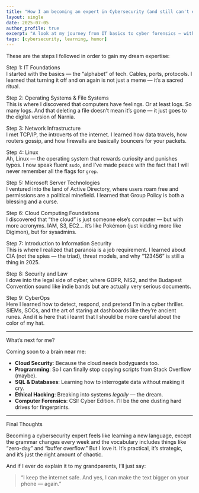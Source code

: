 ```yaml
---
title: "How I am becoming an expert in Cybersecurity (and still can't explain it to my grandparents)"
layout: single
date: 2025-07-05
author_profile: true
excerpt: "A look at my journey from IT basics to cyber forensics — with a few firewalls, Linux commands, and legal exam stress along the way."
tags: [cybersecurity, learning, humor]
---
```


These are the steps I followed in order to gain my dream expertise:

Step 1: IT Foundations  
I started with the basics — the “alphabet” of tech. Cables, ports, protocols. I learned that turning it off and on again is not just a meme — it’s a sacred ritual.

Step 2: Operating Systems & File Systems  
This is where I discovered that computers have feelings. Or at least logs. So many logs. And that deleting a file doesn’t mean it’s gone — it just goes to the digital version of Narnia.

Step 3: Network Infrastructure  
I met TCP/IP, the introverts of the internet. I learned how data travels, how routers gossip, and how firewalls are basically bouncers for your packets.

Step 4: Linux  
Ah, Linux — the operating system that rewards curiosity and punishes typos. I now speak fluent `sudo`, and I’ve made peace with the fact that I will never remember all the flags for `grep`.

Step 5: Microsoft Server Technologies  
I ventured into the land of Active Directory, where users roam free and permissions are a political minefield. I learned that Group Policy is both a blessing and a curse.

Step 6: Cloud Computing Foundations  
I discovered that “the cloud” is just someone else’s computer — but with more acronyms. IAM, S3, EC2… it’s like Pokémon (just kidding more like Digimon), but for sysadmins.

Step 7: Introduction to Information Security  
This is where I realized that paranoia is a job requirement. I learned about CIA (not the spies — the triad), threat models, and why “123456” is still a thing in 2025.

Step 8: Security and Law  
I dove into the legal side of cyber, where GDPR, NIS2, and the Budapest Convention sound like indie bands but are actually very serious documents.

Step 9: CyberOps  
Here I learned how to detect, respond, and pretend I’m in a cyber thriller. SIEMs, SOCs, and the art of staring at dashboards like they’re ancient runes. And it is here that i learnt that I should be more careful about the color of my hat. 

---

What’s next for me?

Coming soon to a brain near me:
- **Cloud Security**: Because the cloud needs bodyguards too.
- **Programming**: So I can finally stop copying scripts from Stack Overflow (maybe).
- **SQL & Databases**: Learning how to interrogate data without making it cry.
- **Ethical Hacking**: Breaking into systems *legally* — the dream.
- **Computer Forensics**: CSI: Cyber Edition. I’ll be the one dusting hard drives for fingerprints.

---

Final Thoughts

Becoming a cybersecurity expert feels like learning a new language, except the grammar changes every week and the vocabulary includes things like “zero-day” and “buffer overflow.” But I love it. It’s practical, it’s strategic, and it’s just the right amount of chaotic.

And if I ever do explain it to my grandparents, I’ll just say:  
> “I keep the internet safe. And yes, I can make the text bigger on your phone — again.”
